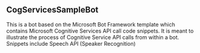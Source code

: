 ## CogServicesSampleBot

This is a bot based on the Microsoft Bot Framework template which contains Microsoft Cognitive Services API call code snippets.  It is meant to illustrate the process of Cognitive Service API calls from within a bot.  Snippets include Speech API (Speaker Recognition)
